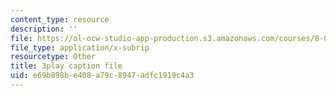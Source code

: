 ```yaml
---
content_type: resource
description: ''
file: https://ol-ocw-studio-app-production.s3.amazonaws.com/courses/8-03sc-physics-iii-vibrations-and-waves-fall-2016/e69b898be408a79c8947adfc1919c4a3_cZAM2Co3tzo.srt
file_type: application/x-subrip
resourcetype: Other
title: 3play caption file
uid: e69b898b-e408-a79c-8947-adfc1919c4a3
---
```

